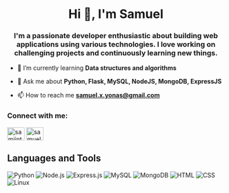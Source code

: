 <h1 align="center">Hi 👋, I'm Samuel</h1>
<h3 align="center">I'm a passionate developer enthusiastic about building web applications using various technologies. I love working on challenging projects and continuously learning new things.</h3>

- 🌱 I’m currently learning **Data structures and algorithms**

- 💬 Ask me about **Python, Flask, MySQL, NodeJS, MongoDB, ExpressJS**

- 📫 How to reach me **samuel.x.yonas@gmail.com**

<h3 align="left">Connect with me:</h3>
<p align="left">
<a href="https://twitter.com/samiintech" target="blank"><img align="center" src="https://raw.githubusercontent.com/rahuldkjain/github-profile-readme-generator/master/src/images/icons/Social/twitter.svg" alt="samiintech" height="30" width="40" /></a>
<a href="https://linkedin.com/in/samuel-yonas" target="blank"><img align="center" src="https://raw.githubusercontent.com/rahuldkjain/github-profile-readme-generator/master/src/images/icons/Social/linked-in-alt.svg" alt="samuel-yonas" height="30" width="40" /></a>
</p>

## Languages and Tools

![Python](https://img.shields.io/badge/Python-3776AB?style=for-the-badge&logo=python&logoColor=white)
![Node.js](https://img.shields.io/badge/Node.js-339933?style=for-the-badge&logo=nodedotjs&logoColor=white)
![Express.js](https://img.shields.io/badge/Express.js-000000?style=for-the-badge&logo=express&logoColor=white)
![MySQL](https://img.shields.io/badge/MySQL-4479A1?style=for-the-badge&logo=mysql&logoColor=white)
![MongoDB](https://img.shields.io/badge/MongoDB-47A248?style=for-the-badge&logo=mongodb&logoColor=white)
![HTML](https://img.shields.io/badge/HTML5-E34F26?style=for-the-badge&logo=html5&logoColor=white)
![CSS](https://img.shields.io/badge/CSS3-1572B6?style=for-the-badge&logo=css3&logoColor=white)
![Linux](https://img.shields.io/badge/Linux-FCC624?style=for-the-badge&logo=linux&logoColor=black)
